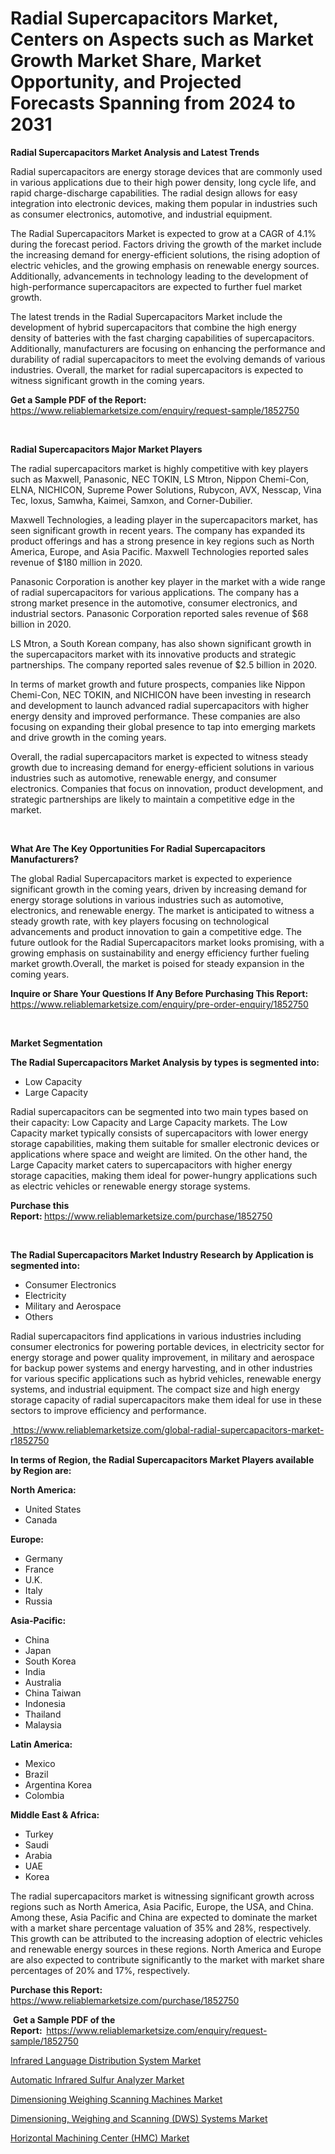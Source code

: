 <p><h1>Radial Supercapacitors Market, Centers on Aspects such as Market Growth Market Share, Market Opportunity, and Projected Forecasts Spanning from 2024 to 2031</h1></p><p><strong>Radial Supercapacitors Market Analysis and Latest Trends</strong></p>
<p><p>Radial supercapacitors are energy storage devices that are commonly used in various applications due to their high power density, long cycle life, and rapid charge-discharge capabilities. The radial design allows for easy integration into electronic devices, making them popular in industries such as consumer electronics, automotive, and industrial equipment.</p><p>The Radial Supercapacitors Market is expected to grow at a CAGR of 4.1% during the forecast period. Factors driving the growth of the market include the increasing demand for energy-efficient solutions, the rising adoption of electric vehicles, and the growing emphasis on renewable energy sources. Additionally, advancements in technology leading to the development of high-performance supercapacitors are expected to further fuel market growth.</p><p>The latest trends in the Radial Supercapacitors Market include the development of hybrid supercapacitors that combine the high energy density of batteries with the fast charging capabilities of supercapacitors. Additionally, manufacturers are focusing on enhancing the performance and durability of radial supercapacitors to meet the evolving demands of various industries. Overall, the market for radial supercapacitors is expected to witness significant growth in the coming years.</p></p>
<p><strong>Get a Sample PDF of the Report:&nbsp;</strong> <a href="https://www.reliablemarketsize.com/enquiry/request-sample/1852750">https://www.reliablemarketsize.com/enquiry/request-sample/1852750</a></p>
<p>&nbsp;</p>
<p><strong>Radial Supercapacitors Major Market Players</strong></p>
<p><p>The radial supercapacitors market is highly competitive with key players such as Maxwell, Panasonic, NEC TOKIN, LS Mtron, Nippon Chemi-Con, ELNA, NICHICON, Supreme Power Solutions, Rubycon, AVX, Nesscap, Vina Tec, Ioxus, Samwha, Kaimei, Samxon, and Corner-Dubilier.</p><p>Maxwell Technologies, a leading player in the supercapacitors market, has seen significant growth in recent years. The company has expanded its product offerings and has a strong presence in key regions such as North America, Europe, and Asia Pacific. Maxwell Technologies reported sales revenue of $180 million in 2020.</p><p>Panasonic Corporation is another key player in the market with a wide range of radial supercapacitors for various applications. The company has a strong market presence in the automotive, consumer electronics, and industrial sectors. Panasonic Corporation reported sales revenue of $68 billion in 2020.</p><p>LS Mtron, a South Korean company, has also shown significant growth in the supercapacitors market with its innovative products and strategic partnerships. The company reported sales revenue of $2.5 billion in 2020.</p><p>In terms of market growth and future prospects, companies like Nippon Chemi-Con, NEC TOKIN, and NICHICON have been investing in research and development to launch advanced radial supercapacitors with higher energy density and improved performance. These companies are also focusing on expanding their global presence to tap into emerging markets and drive growth in the coming years.</p><p>Overall, the radial supercapacitors market is expected to witness steady growth due to increasing demand for energy-efficient solutions in various industries such as automotive, renewable energy, and consumer electronics. Companies that focus on innovation, product development, and strategic partnerships are likely to maintain a competitive edge in the market.</p></p>
<p>&nbsp;</p>
<p><strong>What Are The Key Opportunities For Radial Supercapacitors Manufacturers?</strong></p>
<p><p>The global Radial Supercapacitors market is expected to experience significant growth in the coming years, driven by increasing demand for energy storage solutions in various industries such as automotive, electronics, and renewable energy. The market is anticipated to witness a steady growth rate, with key players focusing on technological advancements and product innovation to gain a competitive edge. The future outlook for the Radial Supercapacitors market looks promising, with a growing emphasis on sustainability and energy efficiency further fueling market growth.Overall, the market is poised for steady expansion in the coming years.</p></p>
<p><strong>Inquire or Share Your Questions If Any Before Purchasing This Report:</strong> <a href="https://www.reliablemarketsize.com/enquiry/pre-order-enquiry/1852750">https://www.reliablemarketsize.com/enquiry/pre-order-enquiry/1852750</a></p>
<p>&nbsp;</p>
<p><strong>Market Segmentation</strong></p>
<p><strong>The Radial Supercapacitors Market Analysis by types is segmented into:</strong></p>
<p><ul><li>Low Capacity</li><li>Large Capacity</li></ul></p>
<p><p>Radial supercapacitors can be segmented into two main types based on their capacity: Low Capacity and Large Capacity markets. The Low Capacity market typically consists of supercapacitors with lower energy storage capabilities, making them suitable for smaller electronic devices or applications where space and weight are limited. On the other hand, the Large Capacity market caters to supercapacitors with higher energy storage capacities, making them ideal for power-hungry applications such as electric vehicles or renewable energy storage systems.</p></p>
<p><strong>Purchase this Report:&nbsp;</strong><a href="https://www.reliablemarketsize.com/purchase/1852750">https://www.reliablemarketsize.com/purchase/1852750</a></p>
<p>&nbsp;</p>
<p><strong>The Radial Supercapacitors Market Industry Research by Application is segmented into:</strong></p>
<p><ul><li>Consumer Electronics</li><li>Electricity</li><li>Military and Aerospace</li><li>Others</li></ul></p>
<p><p>Radial supercapacitors find applications in various industries including consumer electronics for powering portable devices, in electricity sector for energy storage and power quality improvement, in military and aerospace for backup power systems and energy harvesting, and in other industries for various specific applications such as hybrid vehicles, renewable energy systems, and industrial equipment. The compact size and high energy storage capacity of radial supercapacitors make them ideal for use in these sectors to improve efficiency and performance.</p></p>
<p><a href="https://www.reliablemarketsize.com/global-radial-supercapacitors-market-r1852750">&nbsp;https://www.reliablemarketsize.com/global-radial-supercapacitors-market-r1852750</a></p>
<p><strong>In terms of Region, the Radial Supercapacitors Market Players available by Region are:</strong></p>
<p>
    <p> <strong> North America: </strong>
        <ul>
            <li>United States</li>
            <li>Canada</li>
        </ul>
        </p> 
    <p> <strong> Europe: </strong>
        <ul>
            <li>Germany</li>
            <li>France</li>
            <li>U.K.</li>
            <li>Italy</li>
            <li>Russia</li>
        </ul>
        </p> 
    <p> <strong> Asia-Pacific: </strong>
        <ul>
            <li>China</li>
            <li>Japan</li>
            <li>South Korea</li>
            <li>India</li>
            <li>Australia</li>
            <li>China Taiwan</li>
            <li>Indonesia</li>
            <li>Thailand</li>
            <li>Malaysia</li>
        </ul>
        </p> 
    <p> <strong> Latin America: </strong>
        <ul>
            <li>Mexico</li>
            <li>Brazil</li>
            <li>Argentina Korea</li>
            <li>Colombia</li>
        </ul>
        </p> 
    <p> <strong> Middle East & Africa: </strong>
        <ul>
            <li>Turkey</li>
            <li>Saudi</li>
            <li>Arabia</li>
            <li>UAE</li>
            <li>Korea</li>
        </ul>
    </p>
    </p>
<p><p>The radial supercapacitors market is witnessing significant growth across regions such as North America, Asia Pacific, Europe, the USA, and China. Among these, Asia Pacific and China are expected to dominate the market with a market share percentage valuation of 35% and 28%, respectively. This growth can be attributed to the increasing adoption of electric vehicles and renewable energy sources in these regions. North America and Europe are also expected to contribute significantly to the market with market share percentages of 20% and 17%, respectively.</p></p>
<p><strong>Purchase this Report: </strong><a href="https://www.reliablemarketsize.com/purchase/1852750">https://www.reliablemarketsize.com/purchase/1852750</a></p>
<p>&nbsp;<strong>Get a Sample PDF of the Report:&nbsp;&nbsp;</strong><a href="https://www.reliablemarketsize.com/enquiry/request-sample/1852750">https://www.reliablemarketsize.com/enquiry/request-sample/1852750</a></p>
<p><strong></strong></p>
<p><p><a href="https://github.com/ajiariaa/Market-Research-Report-List-1/blob/main/infrared-language-distribution-system-market.md">Infrared Language Distribution System Market</a></p><p><a href="https://github.com/KavonHansen645/Market-Research-Report-List-1/blob/main/automatic-infrared-sulfur-analyzer-market.md">Automatic Infrared Sulfur Analyzer Market</a></p><p><a href="https://github.com/velmabcooper52024/Market-Research-Report-List-1/blob/main/dimensioning-weighing-scanning-machines-market.md">Dimensioning Weighing Scanning Machines Market</a></p><p><a href="https://github.com/Graham1Dianne/Market-Research-Report-List-1/blob/main/dimensioning-weighing-and-scanning-dws-systems-market.md">Dimensioning, Weighing and Scanning (DWS) Systems Market</a></p><p><a href="https://issuu.com/reportprime-2/docs/horizontal-machining-center-hmc-market-size-2030.p">Horizontal Machining Center (HMC) Market</a></p></p>
